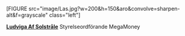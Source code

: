 
[FIGURE src="image/Las.jpg?w=200&h=150&aro&convolve=sharpen-alt&f=grayscale" class="left"]

  <a href=https://sv.wikipedia.org/wiki/Aff%C3%A4rsman rel=author><strong>Ludviga Af Solstråle</strong></a> Styrelseordförande MegaMoney
